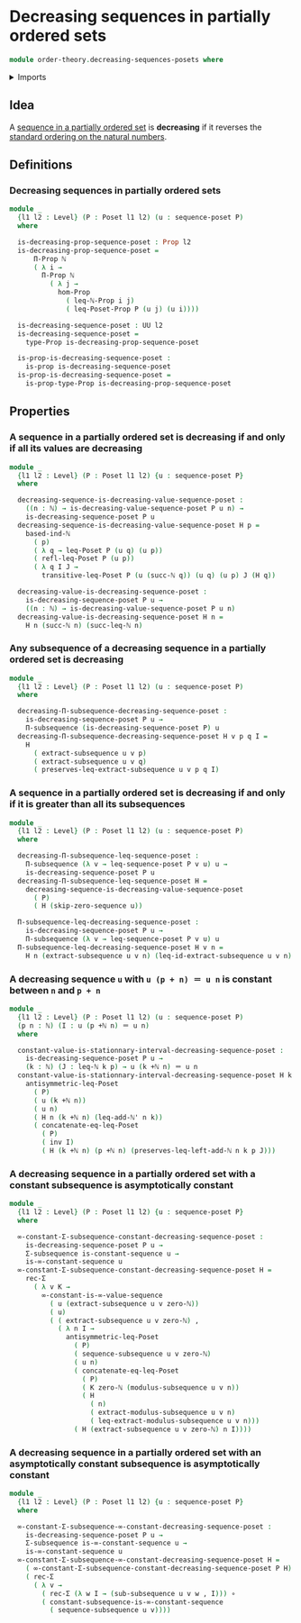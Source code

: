# Decreasing sequences in partially ordered sets

```agda
module order-theory.decreasing-sequences-posets where
```

<details><summary>Imports</summary>

```agda
open import elementary-number-theory.addition-natural-numbers
open import elementary-number-theory.based-induction-natural-numbers
open import elementary-number-theory.inequality-natural-numbers
open import elementary-number-theory.natural-numbers
open import elementary-number-theory.strictly-increasing-sequences-natural-numbers

open import foundation.asymptotical-dependent-sequences
open import foundation.asymptotically-constant-sequences
open import foundation.constant-sequences
open import foundation.coproduct-types
open import foundation.dependent-pair-types
open import foundation.function-types
open import foundation.identity-types
open import foundation.propositions
open import foundation.sequences
open import foundation.subsequences
open import foundation.universe-levels

open import order-theory.posets
open import order-theory.sequences-posets
```

</details>

## Idea

A [sequence in a partially ordered set](order-theory.sequences-posets.md) is
**decreasing** if it reverses the
[standard ordering on the natural numbers](elementary-number-theory.inequality-natural-numbers.md).

## Definitions

### Decreasing sequences in partially ordered sets

```agda
module _
  {l1 l2 : Level} (P : Poset l1 l2) (u : sequence-poset P)
  where

  is-decreasing-prop-sequence-poset : Prop l2
  is-decreasing-prop-sequence-poset =
      Π-Prop ℕ
      ( λ i →
        Π-Prop ℕ
          ( λ j →
            hom-Prop
              ( leq-ℕ-Prop i j)
              ( leq-Poset-Prop P (u j) (u i))))

  is-decreasing-sequence-poset : UU l2
  is-decreasing-sequence-poset =
    type-Prop is-decreasing-prop-sequence-poset

  is-prop-is-decreasing-sequence-poset :
    is-prop is-decreasing-sequence-poset
  is-prop-is-decreasing-sequence-poset =
    is-prop-type-Prop is-decreasing-prop-sequence-poset
```

## Properties

### A sequence in a partially ordered set is decreasing if and only if all its values are decreasing

```agda
module _
  {l1 l2 : Level} (P : Poset l1 l2) {u : sequence-poset P}
  where

  decreasing-sequence-is-decreasing-value-sequence-poset :
    ((n : ℕ) → is-decreasing-value-sequence-poset P u n) →
    is-decreasing-sequence-poset P u
  decreasing-sequence-is-decreasing-value-sequence-poset H p =
    based-ind-ℕ
      ( p)
      ( λ q → leq-Poset P (u q) (u p))
      ( refl-leq-Poset P (u p))
      ( λ q I J →
        transitive-leq-Poset P (u (succ-ℕ q)) (u q) (u p) J (H q))

  decreasing-value-is-decreasing-sequence-poset :
    is-decreasing-sequence-poset P u →
    ((n : ℕ) → is-decreasing-value-sequence-poset P u n)
  decreasing-value-is-decreasing-sequence-poset H n =
    H n (succ-ℕ n) (succ-leq-ℕ n)
```

### Any subsequence of a decreasing sequence in a partially ordered set is decreasing

```agda
module _
  {l1 l2 : Level} (P : Poset l1 l2) (u : sequence-poset P)
  where

  decreasing-Π-subsequence-decreasing-sequence-poset :
    is-decreasing-sequence-poset P u →
    Π-subsequence (is-decreasing-sequence-poset P) u
  decreasing-Π-subsequence-decreasing-sequence-poset H v p q I =
    H
      ( extract-subsequence u v p)
      ( extract-subsequence u v q)
      ( preserves-leq-extract-subsequence u v p q I)
```

### A sequence in a partially ordered set is decreasing if and only if it is greater than all its subsequences

```agda
module _
  {l1 l2 : Level} (P : Poset l1 l2) (u : sequence-poset P)
  where

  decreasing-Π-subsequence-leq-sequence-poset :
    Π-subsequence (λ v → leq-sequence-poset P v u) u →
    is-decreasing-sequence-poset P u
  decreasing-Π-subsequence-leq-sequence-poset H =
    decreasing-sequence-is-decreasing-value-sequence-poset
      ( P)
      ( H (skip-zero-sequence u))

  Π-subsequence-leq-decreasing-sequence-poset :
    is-decreasing-sequence-poset P u →
    Π-subsequence (λ v → leq-sequence-poset P v u) u
  Π-subsequence-leq-decreasing-sequence-poset H v n =
    H n (extract-subsequence u v n) (leq-id-extract-subsequence u v n)
```

### A decreasing sequence `u` with `u (p + n) ＝ u n` is constant between `n` and `p + n`

```agda
module _
  {l1 l2 : Level} (P : Poset l1 l2) (u : sequence-poset P)
  (p n : ℕ) (I : u (p +ℕ n) ＝ u n)
  where

  constant-value-is-stationnary-interval-decreasing-sequence-poset :
    is-decreasing-sequence-poset P u →
    (k : ℕ) (J : leq-ℕ k p) → u (k +ℕ n) ＝ u n
  constant-value-is-stationnary-interval-decreasing-sequence-poset H k J =
    antisymmetric-leq-Poset
      ( P)
      ( u (k +ℕ n))
      ( u n)
      ( H n (k +ℕ n) (leq-add-ℕ' n k))
      ( concatenate-eq-leq-Poset
        ( P)
        ( inv I)
        ( H (k +ℕ n) (p +ℕ n) (preserves-leq-left-add-ℕ n k p J)))
```

### A decreasing sequence in a partially ordered set with a constant subsequence is asymptotically constant

```agda
module _
  {l1 l2 : Level} (P : Poset l1 l2) {u : sequence-poset P}
  where

  ∞-constant-Σ-subsequence-constant-decreasing-sequence-poset :
    is-decreasing-sequence-poset P u →
    Σ-subsequence is-constant-sequence u →
    is-∞-constant-sequence u
  ∞-constant-Σ-subsequence-constant-decreasing-sequence-poset H =
    rec-Σ
      ( λ v K →
        ∞-constant-is-∞-value-sequence
          ( u (extract-subsequence u v zero-ℕ))
          ( u)
          ( ( extract-subsequence u v zero-ℕ) ,
            ( λ n I →
              antisymmetric-leq-Poset
                ( P)
                ( sequence-subsequence u v zero-ℕ)
                ( u n)
                ( concatenate-eq-leq-Poset
                  ( P)
                  ( K zero-ℕ (modulus-subsequence u v n))
                  ( H
                    ( n)
                    ( extract-modulus-subsequence u v n)
                    ( leq-extract-modulus-subsequence u v n)))
                ( H (extract-subsequence u v zero-ℕ) n I))))
```

### A decreasing sequence in a partially ordered set with an asymptotically constant subsequence is asymptotically constant

```agda
module _
  {l1 l2 : Level} (P : Poset l1 l2) {u : sequence-poset P}
  where

  ∞-constant-Σ-subsequence-∞-constant-decreasing-sequence-poset :
    is-decreasing-sequence-poset P u →
    Σ-subsequence is-∞-constant-sequence u →
    is-∞-constant-sequence u
  ∞-constant-Σ-subsequence-∞-constant-decreasing-sequence-poset H =
    ( ∞-constant-Σ-subsequence-constant-decreasing-sequence-poset P H) ∘
    ( rec-Σ
      ( λ v →
        ( rec-Σ (λ w I → (sub-subsequence u v w , I))) ∘
        ( constant-subsequence-is-∞-constant-sequence
          ( sequence-subsequence u v))))
```
